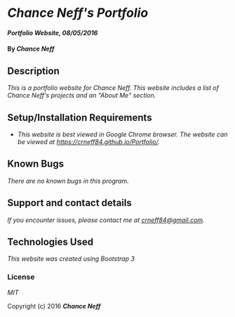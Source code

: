 # _Chance Neff's Portfolio_

#### _Portfolio Website, 08/05/2016_

#### By _**Chance Neff**_

## Description

_This is a portfolio website for Chance Neff. This website includes a list of Chance Neff's projects and an "About Me" section._

## Setup/Installation Requirements

* _This website is best viewed in Google Chrome browser. The website can be viewed at https://crneff84.github.io/Portfolio/._

## Known Bugs

_There are no known bugs in this program._

## Support and contact details

_If you encounter issues, please contact me at crneff84@gmail.com._

## Technologies Used

_This website was created using Bootstrap 3_

### License

*MIT*

Copyright (c) 2016 **_Chance Neff_**
